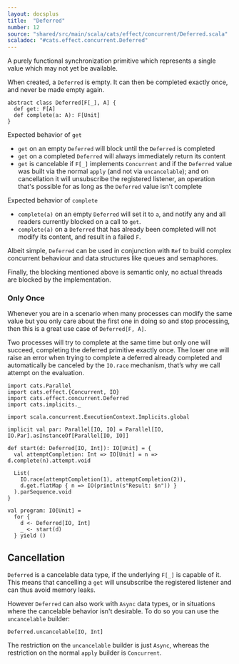 ```yaml
---
layout: docsplus
title:  "Deferred"
number: 12
source: "shared/src/main/scala/cats/effect/concurrent/Deferred.scala"
scaladoc: "#cats.effect.concurrent.Deferred"
---
```


A purely functional synchronization primitive which represents a single value which may not yet be available.

When created, a `Deferred` is empty. It can then be completed exactly once, and never be made empty again.

```tut:silent
abstract class Deferred[F[_], A] {
  def get: F[A]
  def complete(a: A): F[Unit]
}
```

Expected behavior of `get`

- `get` on an empty `Deferred` will block until the `Deferred` is completed
- `get` on a completed `Deferred` will always immediately return its content
- `get` is cancelable if `F[_]` implements `Concurrent` and if the `Deferred`
  value was built via the normal `apply` (and not via `uncancelable`); and on
  cancellation it will unsubscribe the registered listener, an operation that's
  possible for as long as the `Deferred` value isn't complete

Expected behavior of `complete`

- `complete(a)` on an empty `Deferred` will set it to `a`, and notify any and all readers currently blocked on a call to `get`.
- `complete(a)` on a `Deferred` that has already been completed will not modify its content, and result in a failed `F`.

Albeit simple, `Deferred` can be used in conjunction with `Ref` to build complex concurrent behaviour and data structures like queues and semaphores.

Finally, the blocking mentioned above is semantic only, no actual threads are blocked by the implementation.

### Only Once

Whenever you are in a scenario when many processes can modify the same value but you only care about the first one in doing so and stop processing, then this is a great use case of `Deferred[F, A]`.

Two processes will try to complete at the same time but only one will succeed, completing the deferred primitive exactly once. The loser one will raise an error when trying to complete a deferred already completed and automatically be canceled by the `IO.race` mechanism, that’s why we call attempt on the evaluation.

```tut:silent
import cats.Parallel
import cats.effect.{Concurrent, IO}
import cats.effect.concurrent.Deferred
import cats.implicits._

import scala.concurrent.ExecutionContext.Implicits.global

implicit val par: Parallel[IO, IO] = Parallel[IO, IO.Par].asInstanceOf[Parallel[IO, IO]]

def start(d: Deferred[IO, Int]): IO[Unit] = {
  val attemptCompletion: Int => IO[Unit] = n => d.complete(n).attempt.void

  List(
    IO.race(attemptCompletion(1), attemptCompletion(2)),
    d.get.flatMap { n => IO(println(s"Result: $n")) }
  ).parSequence.void
}

val program: IO[Unit] =
  for {
    d <- Deferred[IO, Int]
    _ <- start(d)
  } yield ()
```

## Cancellation

`Deferred` is a cancelable data type, if the underlying `F[_]` is
capable of it. This means that cancelling a `get` will unsubscribe the 
registered listener and can thus avoid memory leaks.

However `Deferred` can also work with `Async` data types, or
in situations where the cancelable behavior isn't desirable.
To do so you can use the `uncancelable` builder:

```tut:silent
Deferred.uncancelable[IO, Int]
```

The restriction on the `uncancelable` builder is just `Async`,
whereas the restriction on the normal `apply` builder is `Concurrent`.
